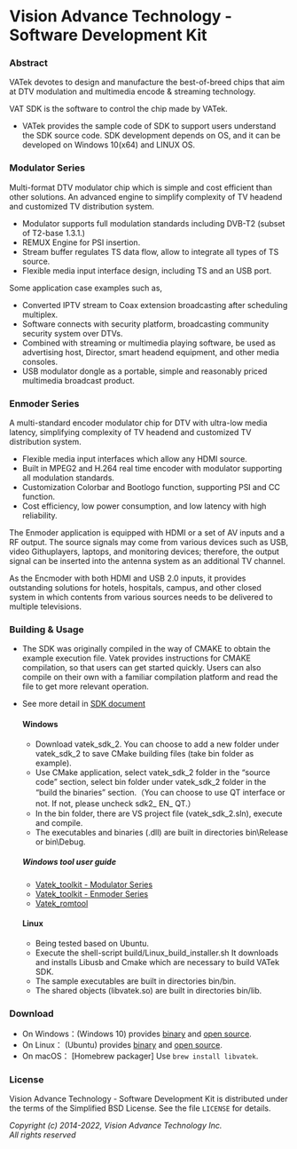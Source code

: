 # Vision Advance Technology - Software Development Kit

### Abstract
VATek devotes to design and manufacture the best-of-breed chips that aim at DTV modulation and multimedia encode & streaming technology. 

VAT SDK is the software to control the chip made by VATek.
- VATek provides the sample code of SDK to support users understand the SDK source code. SDK development depends on OS, and it can be developed on Windows 10(x64) and LINUX OS.

### Modulator Series
Multi-format DTV modulator chip which is simple and cost efficient than other solutions. An advanced engine to simplify complexity of TV headend and customized TV distribution system.
-	Modulator supports full modulation standards including DVB-T2 (subset of T2-base 1.3.1.)
-	REMUX Engine for PSI insertion.
-	Stream buffer regulates TS data flow, allow to integrate all types of TS source.
-	Flexible media input interface design, including TS and an USB port.

Some application case examples such as, 
-	Converted IPTV stream to Coax extension broadcasting after scheduling multiplex.
-	Software connects with security platform, broadcasting community security system over DTVs.
-	Combined with streaming or multimedia playing software, be used as advertising host, Director, smart headend equipment, and other media consoles.
-	USB modulator dongle as a portable, simple and reasonably priced multimedia broadcast product.

### Enmoder Series
A multi-standard encoder modulator chip for DTV with ultra-low media latency, simplifying complexity of TV headend and customized TV distribution system.
-	Flexible media input interfaces which allow any HDMI source.
-	Built in MPEG2 and H.264 real time encoder with modulator supporting all modulation standards.
-	Customization Colorbar and Bootlogo function, supporting PSI and CC function.
-	Cost efficiency, low power consumption, and low latency with high reliability. 

The Enmoder application is equipped with HDMI or a set of AV inputs and a RF output. The source signals may come from various devices such as USB, video Githuplayers, laptops, and monitoring devices; therefore, the output signal can be inserted into the antenna system as an additional TV channel.

As the Encmoder with both HDMI and USB 2.0 inputs, it provides outstanding solutions for hotels, hospitals, campus, and other closed system in which contents from various sources needs to be delivered to multiple televisions.


### Building & Usage
- The SDK was originally compiled in the way of CMAKE to obtain the example execution file. Vatek provides instructions for CMAKE compilation, so that users can get started quickly. Users can also compile on their own with a familiar compilation platform and read the file to get more relevant operation.
- See more detail in [SDK document](http://www.vatek.com.tw/static/files/VATEK%20%20Development%20Guideline.pdf)

	#### Windows

	- Download vatek_sdk_2. You can choose to add a new folder under vatek_sdk_2 to save CMake building files (take bin folder as example).
	- Use CMake application, select vatek_sdk_2 folder in the “source code” section, select bin folder under vatek_sdk_2 folder in the “build the binaries” section.（You can choose to use QT interface or not. If not, please uncheck sdk2_ EN_ QT.）
	- In the bin folder, there are VS project file (vatek_sdk_2.sln), execute and compile.
	- The executables and binaries (.dll) are built in directories bin\Release or bin\Debug.
	
	##### Windows tool user guide
	
	- [Vatek_toolkit - Modulator Series](http://www.vatek.com.tw/static/files/VATek_Toolkit_A_220406.pdf)
	- [Vatek_toolkit - Enmoder Series](http://www.vatek.com.tw/static/files/vatek_toolkit_B.pdf)
	- [Vatek_romtool](http://www.vatek.com.tw/static/files/vatek_romtool%20Guideline_220211.pdf)
	
	#### Linux 

	- Being tested based on Ubuntu.
	- Execute the shell-script build/Linux_build_installer.sh It downloads and installs Libusb and Cmake which are necessary to build VATek SDK.
	- The sample executables are built in directories bin/bin.
	- The shared objects (libvatek.so) are built in directories bin/lib.

### Download

- On Windows：(Windows 10) provides [binary](https://github.com/VisionAdvanceTechnologyInc/vatek_sdk_2/releases/download/v3.08/VATek-Win64-3.08.exe) and [open source](https://github.com/VisionAdvanceTechnologyInc/vatek_sdk_2/archive/refs/tags/v3.08.zip).
- On Linux： (Ubuntu) provides [binary](https://github.com/VisionAdvanceTechnologyInc/vatek_sdk_2/releases/download/v3.08/VATek-Linux-x86_64-3.08.tgz) and [open source](https://github.com/VisionAdvanceTechnologyInc/vatek_sdk_2/archive/refs/tags/v3.08.tar.gz). 
- On macOS： [Homebrew packager] Use `brew install libvatek`.

### License

Vision Advance Technology - Software Development Kit is distributed under the terms of the Simplified BSD License.
See the file `LICENSE` for details.

*Copyright (c) 2014-2022, Vision Advance Technology Inc.*<br/>
*All rights reserved*
